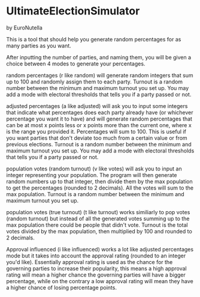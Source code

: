 # UltimateElectionSimulator
by EuroNutella

This is a tool that should help you generate random percentages for as many parties as you want.

After inputting the number of parties, and naming them, you will be given a choice between 4 modes to generate your percentages.

random percentages (r like random) will generate random integers that sum up to 100 and randomly assign them to each party. Turnout is a random number between the minimum and maximum turnout you set up. You may add a mode with electoral thresholds that tells you if a party passed or not.

adjusted percentages (a like adjusted) will ask you to input some integers that indicate what percentages does each party already have (or whichever percentage you want it to have) and will generate random percentages that can be at most x points less or x points more than the current one, where x is the range you provided it. Percentages will sum to 100. This is useful if you want parties that don't deviate too much from a certain value or from previous elections. Turnout is a random number between the minimum and maximum turnout you set up. You may add a mode with electoral thresholds that tells you if a party passed or not.

population votes (random turnout) (v like votes) will ask you to input an integer representing your population. The program will then generate random numbers up to that integer, then divide them by the max population to get the percentages (rounded to 2 decimals). All the votes will sum to the max population. Turnout is a random number between the minimum and maximum turnout you set up.

population votes (true turnout) (t like turnout) works similiarly to pop votes (random turnout) but instead of all the generated votes summing up to the max population there could be people that didn't vote. Turnout is the total votes divided by the max population, then multiplied by 100 and rounded to 2 decimals.

Approval influenced (i like influenced) works a lot like adjusted percentages mode but it takes into account the approval rating (rounded to an integer you'd like). Essentially approval rating is used as the chance for the governing parties to increase their popularity, this means a high approval rating will mean a higher chance the governing parties will have a bigger percentage, while on the contrary a low approval rating will mean they have a higher chance of losing percentage points.
